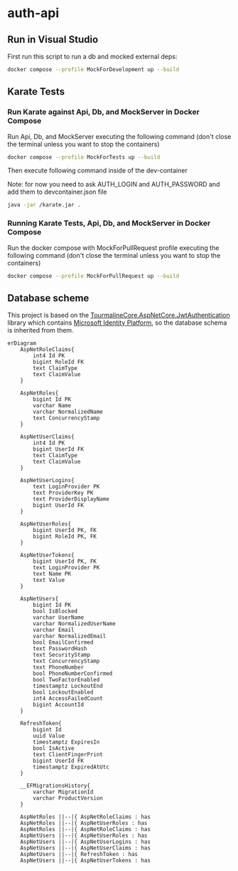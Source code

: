 # auth-api

## Run in Visual Studio

First run this script to run a db and mocked external deps:

```bash
docker compose --profile MockForDevelopment up --build
```

## Karate Tests

### Run Karate against Api, Db, and MockServer in Docker Compose

Run Api, Db, and MockServer executing the following command (don't close the terminal unless you want to stop the containers)

```bash
docker compose --profile MockForTests up --build
```

Then execute following command inside of the dev-container

Note: for now you need to ask AUTH_LOGIN and AUTH_PASSWORD and add them to devcontainer.json file

```bash
java -jar /karate.jar .
```

### Running Karate Tests, Api, Db, and MockServer in Docker Compose

Run the docker compose with MockForPullRequest profile executing the following command (don't close the terminal unless you want to stop the containers)

```bash
docker compose --profile MockForPullRequest up --build
```

## Database scheme 

This project is based on the [TourmalineCore.AspNetCore.JwtAuthentication](https://github.com/TourmalineCore/TourmalineCore.AspNetCore.JwtAuthentication/tree/master/JwtAuthentication.Identity) library which contains [Microsoft Identity Platform](https://learn.microsoft.com/en-us/entra/identity-platform/), so the database schema is inherited from them.

```mermaid
erDiagram
    AspNetRoleClaims{
        int4 Id PK
        bigint RoleId FK
        text ClaimType
        text ClaimValue
    }

    AspNetRoles{
        bigint Id PK
        varchar Name
        varchar NormalizedName
        text ConcurrencyStamp
    }

    AspNetUserClaims{
        int4 Id PK
        bigint UserId FK
        text ClaimType
        text ClaimValue
    }

    AspNetUserLogins{
        text LoginProvider PK
        text ProviderKey PK
        text ProviderDisplayName
        bigint UserId FK
    }

    AspNetUserRoles{
        bigint UserId PK, FK
        bigint RoleId PK, FK
    }

    AspNetUserTokens{
        bigint UserId PK, FK
        text LoginProvider PK
        text Name PK
        text Value
    }

    AspNetUsers{
        bigint Id PK
        bool IsBlocked
        varchar UserName
        varchar NormalizedUserName
        varchar Email
        varchar NormalizedEmail
        bool EmailConfirmed
        text PasswordHash
        text SecurityStamp
        text ConcurrencyStamp
        text PhoneNumber
        bool PhoneNumberConfirmed
        bool TwoFactorEnabled
        timestamptz LockoutEnd
        bool LockoutEnabled
        int4 AccessFailedCount
        bigint AccountId
    }

    RefreshToken{
        bigint Id
        uuid Value
        timestamptz ExpiresIn
        bool IsActive
        text ClientFingerPrint
        bigint UserId FK
        timestamptz ExpiredAtUtc
    }

    __EFMigrationsHistory{
        varchar MigrationId
        varchar ProductVersion
    }

    AspNetRoles ||--|{ AspNetRoleClaims : has
    AspNetRoles ||--|{ AspNetUserRoles : has
    AspNetRoles ||--|{ AspNetRoleClaims : has
    AspNetUsers ||--|{ AspNetUserRoles : has
    AspNetUsers ||--|{ AspNetUserLogins : has
    AspNetUsers ||--|{ AspNetUserClaims : has
    AspNetUsers ||--|{ RefreshToken : has
    AspNetUsers ||--|{ AspNetUserTokens : has
```
